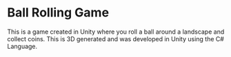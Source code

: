 # Ball Rolling Game
This is a game created in Unity where you roll a ball around a landscape and collect coins. 
This is 3D generated and was developed in Unity using the C# Language.
